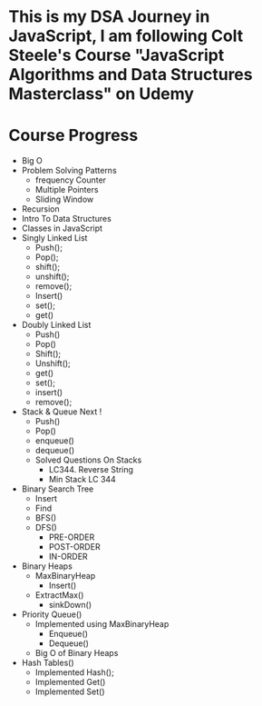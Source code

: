 # This is my DSA Journey in JavaScript, I am following Colt Steele's Course  "JavaScript Algorithms and Data Structures Masterclass" on Udemy

# Course Progress

- Big O
- Problem Solving Patterns
    - frequency Counter
    - Multiple Pointers
    - Sliding Window
- Recursion
- Intro To Data Structures
- Classes in JavaScript
- Singly Linked List
    - Push();
    - Pop();
    - shift();
    - unshift();
    - remove();
    - Insert()
    - set();
    - get()
- Doubly Linked List 
    - Push()
    - Pop()
    - Shift();
    - Unshift();
    - get()
    - set();
    - insert()
    - remove();
- Stack & Queue Next !
    - Push()
    - Pop()
    - enqueue()
    - dequeue()
    - Solved Questions On Stacks 
        - LC344. Reverse String
        - Min Stack LC 344
- Binary Search Tree 
    - Insert 
    - Find 
    - BFS()
    - DFS()
        - PRE-ORDER
        - POST-ORDER
        - IN-ORDER
- Binary Heaps 
    - MaxBinaryHeap
        - Insert()
    - ExtractMax()
        - sinkDown()    
- Priority Queue()  
    - Implemented using MaxBinaryHeap
        - Enqueue()
        - Dequeue()
    - Big O of Binary Heaps
- Hash Tables()
    - Implemented Hash();
    - Implemented Get()
    - Implemented Set()